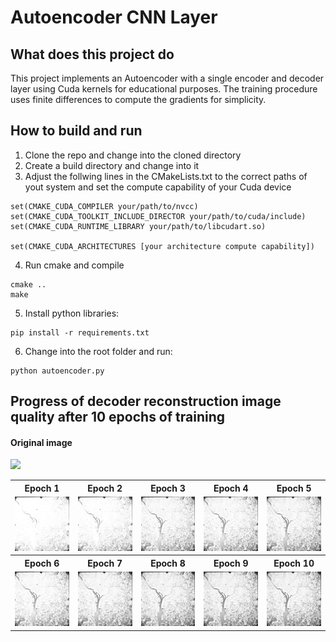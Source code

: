 # Autoencoder CNN Layer
## What does this project do
This project implements an Autoencoder with a single encoder and decoder layer using Cuda kernels for educational purposes. The training procedure uses finite differences to compute the gradients for simplicity.

## How to build and run
1. Clone the repo and change into the cloned directory
2. Create a build directory and change into it
3. Adjust the follwing lines in the CMakeLists.txt to the correct paths of yout system and set the compute capability of your Cuda device
```
set(CMAKE_CUDA_COMPILER your/path/to/nvcc)
set(CMAKE_CUDA_TOOLKIT_INCLUDE_DIRECTOR your/path/to/cuda/include)
set(CMAKE_CUDA_RUNTIME_LIBRARY your/path/to/libcudart.so)

set(CMAKE_CUDA_ARCHITECTURES [your architecture compute capability])
```
4. Run cmake and compile
```
cmake ..
make
```

5. Install python libraries:
```
pip install -r requirements.txt
```

6. Change into the root folder and run:
```
python autoencoder.py
```

## Progress of decoder reconstruction image quality after 10 epochs of training
#### Original image
<img src="doc/imgs/wash-ir.jpg" width="200">
<table>
  <tr>
    <th>Epoch 1</th>
    <th>Epoch 2</th>
    <th>Epoch 3</th>
    <th>Epoch 4</th>
    <th>Epoch 5</th>
  </tr>
  <tr>
    <td><img src="doc/imgs/epoch_0_wash-ir.jpg" width="200"></td>
    <td><img src="doc/imgs/epoch_1_wash-ir.jpg" width="200"></td>
    <td><img src="doc/imgs/epoch_2_wash-ir.jpg" width="200"></td>
    <td><img src="doc/imgs/epoch_3_wash-ir.jpg" width="200"></td>
    <td><img src="doc/imgs/epoch_4_wash-ir.jpg" width="200"></td>
  </tr>
  <tr>
    <th>Epoch 6</th>
    <th>Epoch 7</th>
    <th>Epoch 8</th>
    <th>Epoch 9</th>
    <th>Epoch 10</th>
  </tr>
  <tr>
    <td><img src="doc/imgs/epoch_5_wash-ir.jpg" width="200"></td>
    <td><img src="doc/imgs/epoch_6_wash-ir.jpg" width="200"></td>
    <td><img src="doc/imgs/epoch_7_wash-ir.jpg" width="200"></td>
    <td><img src="doc/imgs/epoch_8_wash-ir.jpg" width="200"></td>
    <td><img src="doc/imgs/epoch_9_wash-ir.jpg" width="200"></td>
  </tr>
</table>

